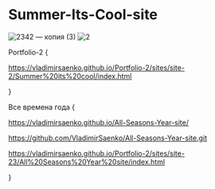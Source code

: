 # Summer-Its-Cool-site

![2342 — копия (3)](https://user-images.githubusercontent.com/56477695/116460908-44435900-a870-11eb-96b2-a5bd9efa6ab4.jpg)
![2](https://user-images.githubusercontent.com/56477695/121777301-fec9b980-cb99-11eb-9adb-172e6cc8da1f.jpg)

Portfolio-2 {
 
https://vladimirsaenko.github.io/Portfolio-2/sites/site-2/Summer%20its%20cool/index.html

}

Все времена года {

https://vladimirsaenko.github.io/All-Seasons-Year-site/

https://github.com/VladimirSaenko/All-Seasons-Year-site.git

https://vladimirsaenko.github.io/Portfolio-2/sites/site-23/All%20Seasons%20Year%20site/index.html

}
